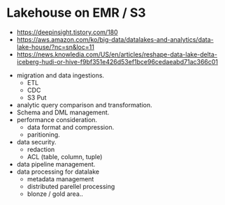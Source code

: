 # Lakehouse on EMR / S3
* https://deepinsight.tistory.com/180
* https://aws.amazon.com/ko/big-data/datalakes-and-analytics/data-lake-house/?nc=sn&loc=11
* https://news.knowledia.com/US/en/articles/reshape-data-lake-delta-iceberg-hudi-or-hive-f9bf351e426d53ef1bce96cedaeabd71ac366c01

- migration and data ingestions.
    - ETL
    - CDC
    - S3 Put
- analytic query comparison and transformation.
- Schema and DML management.
- performance consideration.
    - data format and compression.
    - paritioning. 
- data security.
    - redaction
    - ACL (table, column, tuple)
- data pipeline management.
- data processing for datalake
    - metadata management
    - distributed parellel processing
    - blonze / gold area..
